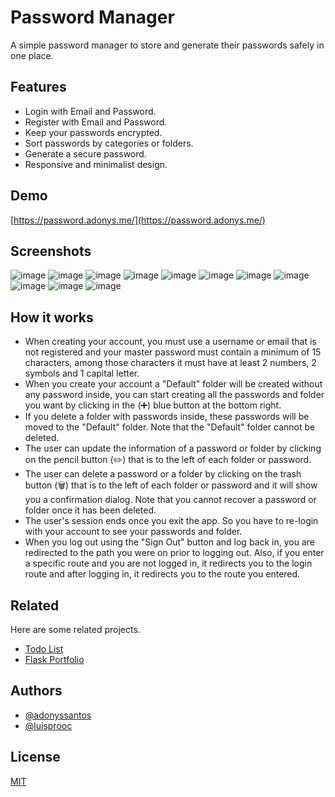 
# Password Manager

A simple password manager to store and generate their passwords safely in one place.

## Features

- Login with Email and Password.
- Register with Email and Password.
- Keep your passwords encrypted.
- Sort passwords by categories or folders.
- Generate a secure password.
- Responsive and minimalist design.

## Demo

[https://password.adonys.me/](https://password.adonys.me/)


## Screenshots

![image](https://user-images.githubusercontent.com/58638286/179633083-0d53f4e8-6eba-4401-8e24-05b25ad172aa.png)
![image](https://user-images.githubusercontent.com/58638286/179633153-8c419e6e-7b9c-4040-a9fd-754a05cf7266.png)
![image](https://user-images.githubusercontent.com/58638286/179633173-c597a33f-f78d-4179-ab6c-fe41d436eccd.png)
![image](https://user-images.githubusercontent.com/58638286/179633333-e043a358-7984-4157-864e-459b1f1148a2.png)
![image](https://user-images.githubusercontent.com/58638286/179633344-82f27780-69be-4252-b227-cc9507fbed3a.png)
![image](https://user-images.githubusercontent.com/58638286/179633369-66ed3176-1f6f-4265-a716-ca06a83cbb93.png)
![image](https://user-images.githubusercontent.com/58638286/179633406-197c5818-e478-4834-a540-1b7e8ecf8d62.png)
![image](https://user-images.githubusercontent.com/58638286/179633422-95dd456a-ac0f-42b1-8197-23fb0fdf8c40.png)
![image](https://user-images.githubusercontent.com/58638286/179633444-a385c0ac-64ad-4d3d-abaf-86a01bcbe966.png)
![image](https://user-images.githubusercontent.com/58638286/179633464-ccff5e1e-41c5-4d90-9c1a-24867eb38bbb.png)
![image](https://user-images.githubusercontent.com/58638286/179633486-51dd941e-7f01-45f7-8b62-9e020e501f45.png)

## How it works

- When creating your account, you must use a username or email that is not registered and your master password must contain a minimum of 15 characters, among those characters it must have at least 2 numbers, 2 symbols and 1 capital letter.
- When you create your account a "Default" folder will be created without any password inside, you can start creating all the passwords and folder you want by clicking in the (➕) blue button at the bottom right.
- If you delete a folder with passwords inside, these passwords will be moved to the "Default" folder. Note that the "Default" folder cannot be deleted.
- The user can update the information of a password or folder by clicking on the pencil button (✏️) that is to the left of each folder or password.
- The user can delete a password or a folder by clicking on the trash button (🗑️) that is to the left of each folder or password and it will show you a confirmation dialog. Note that you cannot recover a password or folder once it has been deleted.
- The user's session ends once you exit the app. So you have to re-login with your account to see your passwords and folder.
- When you log out using the "Sign Out" button and log back in, you are redirected to the path you were on prior to logging out. Also, if you enter a specific route and you are not logged in, it redirects you to the login route and after logging in, it redirects you to the route you entered.

## Related

Here are some related projects.

- [Todo List](https://github.com/adonyssantos/cic-evaluation-app)
- [Flask Portfolio](https://github.com/adonyssantos/python-flask-website)

## Authors

- [@adonyssantos](https://www.github.com/adonyssantos)
- [@luisprooc](https://github.com/luisprooc)

## License

[MIT](https://choosealicense.com/licenses/mit/)
